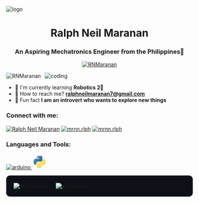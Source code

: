 ![logo](https://i.pinimg.com/originals/02/01/1e/02011ec8554277b8c70bf22fb192123c.gif)
<h1 align="center">Ralph Neil Maranan</h1>
<h3 align="center">An Aspiring Mechatronics Engineer from the Philippines🤖</h3>
<p align="center"> <a href="https://github.com/ryo-ma/github-profile-trophy"><img src="https://github-profile-trophy.vercel.app/?username=RNMaranan&theme=darkhub" alt="RNMaranan" /></a> </p>


<img align="right" alt="coding" width="400" src="https://i.pinimg.com/originals/81/10/94/81109482ca158155c7945910d5623d6d.gif">

<p align="left"> <img src="https://komarev.com/ghpvc/?username=RNMaranan&label=Profile%20views&color=0e75b6&style=flat" alt="RNMaranan" /> </p>

- 📖 I'm currently learning **Robotics 2🤖**
- 📨 How to reach me? **ralphneilmaranan7@gmail.com**
- 👾 Fun fact **I am an introvert who wants to explore new things**

<h3 align="left">Connect with me:</h3>
<p align="left">
<a href="https://www.facebook.com/ralphneil.maranan/" target="blank"><img align="center" src="https://raw.githubusercontent.com/rahuldkjain/github-profile-readme-generator/master/src/images/icons/Social/facebook-alt.svg" alt="Ralph Neil Maranan" height="30" width="40" /></a>
<a href="https://instagram.com/mrnn.rlph" target="blank"><img align="center" src="https://raw.githubusercontent.com/rahuldkjain/github-profile-readme-generator/master/src/images/icons/Social/instagram.svg" alt="mrnn.rlph" height="30" width="40" /></a>
<a href="https://twitter.com/mrnnralph" target="blank"><img align="center" src="https://raw.githubusercontent.com/rahuldkjain/github-profile-readme-generator/master/src/images/icons/Social/twitter.svg" alt="mrnn.rlph" height="30" width="40" /></a>
</p>

<h3 align="left">Languages and Tools:</h3>
<p align="left"> <a href="https://www.cprogramming.com/" target="_blank" rel="noreferrer"> <img src="https://cdn.worldvectorlogo.com/logos/arduino-1.svg" alt="arduino" width="40" height="40"/> </a> <a href="https://www.python.org" target="_blank" rel="noreferrer"> <a href="https://www.python.org" target="_blank" rel="noreferrer"> <img src="https://raw.githubusercontent.com/devicons/devicon/master/icons/python/python-original.svg" alt="python" width="40" height="40"/> </a> </p>

<div style="display: flex; background-color: #0D1117; padding: 20px; border-radius: 10px; overflow: hidden;">

  <img style="margin-right: 20px;" src="https://github-readme-stats.vercel.app/api?username=RNMaranan&show_icons=true&locale=en&theme=dark" alt="RNMaranan" />

  <img src="https://github-readme-streak-stats.herokuapp.com/?user=RNMaranan&theme=dark" alt="RNMaranan" />

</div>







